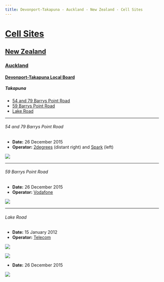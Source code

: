 ```yaml
---
title: Devonport-Takapuna - Auckland - New Zealand - Cell Sites
---
```


# [Cell Sites](../../../)

## [New Zealand](../../)

### [Auckland](../)

#### [Devonport-Takapuna Local Board](./)

##### Takapuna

* [54 and 79 Barrys Point Road](#54-and-79-barrys-point-road)
* [59 Barrys Point Road](#59-barrys-point-road)
* [Lake Road](#lake-road)

---

###### 54 and 79 Barrys Point Road

* **Date:** 26 December 2015
* **Operator:** [2degrees] (distant right) and [Spark] (left)

![](https://f001.backblazeb2.com/file/CellSites/NZ/AUK/Devonport-Takapuna/20151226-112650.jpg)

---

###### 59 Barrys Point Road

* **Date:** 26 December 2015
* **Operator:** [Vodafone]

![](https://f001.backblazeb2.com/file/CellSites/NZ/AUK/Devonport-Takapuna/20151226-112720.jpg)

---

###### Lake Road

* **Date:** 15 January 2012
* **Operator:** [Telecom]

![](https://f001.backblazeb2.com/file/CellSites/NZ/AUK/Devonport-Takapuna/20120115-174019.jpg)

![](https://f001.backblazeb2.com/file/CellSites/NZ/AUK/Devonport-Takapuna/20120115-174107.jpg)

* **Date:** 26 December 2015

![](https://f001.backblazeb2.com/file/CellSites/NZ/AUK/Devonport-Takapuna/20151226-122919.jpg)

[2degrees]: https://en.wikipedia.org/wiki/2degrees
[Spark]: https://en.wikipedia.org/wiki/Spark_New_Zealand
[Telecom]: https://en.wikipedia.org/wiki/Spark_New_Zealand
[Vodafone]: https://en.wikipedia.org/wiki/Vodafone_New_Zealand
